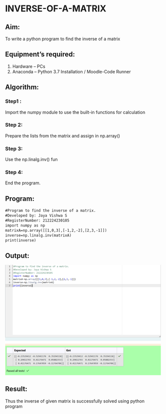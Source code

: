 # INVERSE-OF-A-MATRIX
## Aim:
To write a python program to find the inverse of a matrix
## Equipment’s required:
1. 	Hardware – PCs
2. 	Anaconda – Python 3.7 Installation / Moodle-Code Runner
## Algorithm:
### Step1 : 
Import the numpy module to use the built-in functions for calculation
### Step 2: 
Prepare the lists from the matrix and assign in np.array()
### Step 3: 
Use the np.linalg.inv() fun
### Step 4: 
End the program. 

## Program:
```
#Program to find the inverse of a matrix.
#Developed by: Jaya Vishwa S
#RegisterNumber: 212224230105
import numpy as np
matrixA=np.array([[1,0,3],[-1,2,-2],[2,3,-1]])
inverse=np.linalg.inv(matrixA)
print(inverse)
```
## Output:
![alt text](<linalg exp 3.png>)
## Result:
Thus the inverse of given matrix is successfully solved using python program

